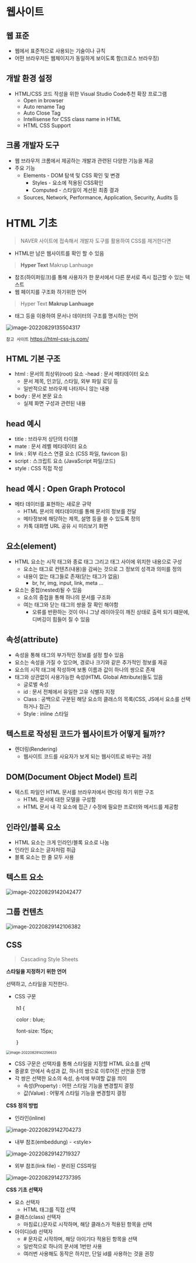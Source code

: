# 웹사이트
## 웹 표준
  - 웹에서 표준적으로 사용되는 기술이나 규칙
  - 어떤 브라우저든 웹체이지가 동일하게 보이도록 함(크로스 브라우징)

## 개발 환경 설정
- HTML/CSS 코드 작성을 위한 Visual Studio Code추천 확장 프로그램
  - Open in browser
  - Auto rename Tag
  - Auto Close Tag
  - Intellisense for CSS class name in HTML
  - HTML CSS Support

## 크롬 개발자 도구
  - 웹 브라우저 크롬에서 제공하는 개발과 관련된 다양한 기능을 제공
  - 주요 기능
    - Elements - DOM 탐색 및 CSS 확인 및 변경
      - Styles - 요소에 적용된 CSS확인
      - Computed - 스타일이 계선된 최종 결과
    - Sources, Network, Performance, Application, Security, Audits  등

# HTML 기초
> NAVER 사이트에 접속해서 개발자 도구를 활용하여 CSS를 제거한다면
  - HTML만 남은 웹사이트를 확인 할 수 있음
> **Hyper Text** Makrup Lanhuage
  - 참조(하이퍼링크)를 통해 사용자가 한 문서에서 다른 문서로 즉시 접근할 수 있는 텍스트
  - 웹 페이지를 구조화 하기위한 언어
> Hyper Text **Makrup Lanhuage**
  - 태그 등을 이용하여 문서나 데이터의 구조를 명시하는 언어 

![image-20220829135504317](assets/image-20220829135504317.png)



`참고 사이트` https://html-css-js.com/

## HTML 기본 구조
- html : 문서의 최상위(root) 요소
  -head : 문서 메타데이터 요소
  - 문서 제목, 인코딩, 스타일, 외부 파일 로딩 등
  - 일반적으로 브라우제 나타자니 않는 내용
- body : 문서 본문 요소
  - 실제 화면 구성과 관련된 내용

## head 예시
- title : 브라우저 상단의 타이블
- mate : 문서 레벨 메타데이터 요소
- link : 외부 리소스 연결 요소 (CSS 파일, favicon 등)
- script : 스크립트 요소 (JavaScript 파일/코드)
- style : CSS 직접 작성

## head 예시 : Open Graph Protocol
- 메타 데이터를 표현하는 새로운 규약
  - HTML 문서의 메타데이터를 통해 문서의 정보를 전달
  - 메타정보에 해당하는 제목, 설명 등을 쓸 수 있도록 정의
  - 카톡 대화명 URL 공유 시 미리보기 화면

## 요소(element)
- HTML 요소는 시작 태그와 종료 태그 그리고 태그 사이에 위치한 내용으로 구성
  - 요소는 태그로 컨텐츠(내용)을 감싸는 것으로 그 정보의 성격과 의미를 정의
  - 내용이 없는 태그들로 존재(닫는 태그가 없음)
    - br, hr, img, input, link, meta ...
- 요소는 중첩(nested)될 수 있음
  - 요소의 중첩을 통해 하나의 문서를 구조화
  - 여는 태그와 닫는 태그의 쌍을 잘 확인 해야함
    - 오류를 반환하는 것이 아니 그냥 레이아웃이 깨진 상태로 출력 되기 떄문에,
      디버깅이 힘들어 질 수 있음
  
## 속성(attribute)

<a href="http://google.com"></a>

- 속성을 통해 태그의 부가적인 정보를 설정 할수 있음
- 요소는 속성을 가질 수 있으며, 경로나 크기와 같은 추가적인 정보를 제공
- 요소의 시작 태그에 작성하며 보통 이름과 값이 하나의 쌍으로 존재
- 태그와 상관없이 사용가능한 속성(HTML Global Attribute)들도 있음
   - 글로벌 속성
    - id : 문서 전체에서 유일한 고유 식별자 지정 
    - Class : 공백으로 구분된 해당 요소의 클래스의 목록(CSS, JS에서 요소를 선택하거나 접근)
    - Style : inline 스타일

## 텍스트로 작성된 코드가 웹사이트가 어떻게 될까??
- 렌더링(Rendering)
  - 웹사이트 코드를 사요자가 보게 되는 웹사이트로 바꾸는 과정

## DOM(Document Object Model) 트리
- 텍스트 파일인 HTML 문서를 브라우저에서 렌더링 하기 위한 구조
  - HTML 문서에 대한 모델을 구성함
  - HTML 문서 내 각 요소에 접근 / 수정에 필요한 프로터와 메서드를 제공함

## 인라인/블록 요소
- HTML 요소는 크게 인라인/블록 요소로 나눔
- 인라인 요소는 글자처럼 취급
- 블록 요소는 한 줄 모두 사용

## 텍스트 요소

![image-20220829142042477](assets/image-20220829142042477.png)

## 그룹 컨텐츠

![image-20220829142106382](assets/image-20220829142106382.png)



## CSS

> Cascading Style Sheets

**스타일을 지정하기 위한 언어**

선택하고, 스타일을 지전한다.

- CSS 구문

  ​	h1 {

  ​	color : blue;

  ​	font-size: 15px;

  ​	}

<img src="assets/image-20220829142256633.png" alt="image-20220829142256633" style="zoom: 67%;" />

- CSS 구문은 선택자를 통해 스타일을 지정할 HTML 요소를 선택
- 중괄호 안에서 속성과 값, 하나의 쌍으로 이루어진 선언을 진행
- 각 쌍은 선택한 요소의 속성, 송석에 부여할 값을 믜이
  - 속성(Property) : 어떤 스타일 기능을 변경할지 결정
  - 값(Value) : 어떻게 스타일 기능을 변경할지 결정

**CSS 정의 방법**

- 인라인(inline)

![image-20220829142704273](assets/image-20220829142704273.png)

- 내부 참조(embeddung) - \<style>

![image-20220829142719327](assets/image-20220829142719327.png)

- 외부 참조(link file) - 분리된 CSS파일

![image-20220829142737395](assets/image-20220829142737395.png)

**CSS 기초 선택자**

- 요소 선택자
  - HTML 태그를 직접 선택
- 클래스(class) 선택자
  - 마침료(.)문자로 시작하며, 해당 클래스가 적용된 항목을 선택
- 아이디(id) 선택자
  - \# 문자로 시작하며, 해당 아이기다 적용된 항목을 선택
  - 일반적으로 하나의 문서에 1번만 사용
  - 여러번 사용해도 동작은 하지만, 단일 id를 사용하는 것을 권장
